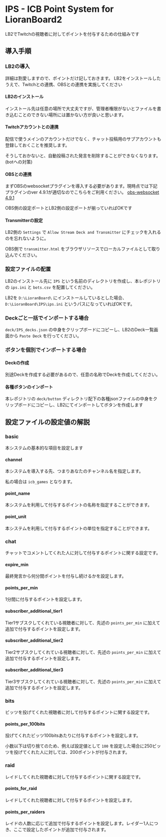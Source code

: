 # IPS - ICB Point System for LioranBoard2
LB2でTwitchの視聴者に対してポイントを付与するための仕組みです

## 導入手順
### LB2の導入
詳細は割愛しますので、ポイントだけ記しておきます。
LB2をインストールしたうえで、Twitchとの連携、OBSとの連携を実施してください

#### LB2のインストール
インストール先は任意の場所で大丈夫ですが、管理者権限がないとファイルを書き込むことのできない場所には置かない方が良いと思います。

#### Twitchアカウントとの連携
配信で使うメインのアカウントだけでなく、チャット投稿用のサブアカウントも登録しておくことを推奨します。

そうしておかないと、自動投稿された発言を削除することができなくなります。(botへの対策)

#### OBSとの連携
まずOBSのwebsocketプラグインを導入する必要があります。現時点では下記プラグインのver 4.9.1が適切なのでこちらをご利用ください。
[obs-websocket 4.9.1](https://github.com/obsproject/obs-websocket/releases/tag/4.9.1)

OBS側の設定ポートとLB2側の設定ポートが揃っていればOKです


#### Transmitterの設定
LB2側の `Settings` で `Allow Stream Deck and Transmitter` にチェックを入れるのを忘れないように。

OBS側で `transmitter.html` をブラウザリソースでローカルファイルとして取り込んでください。


### 設定ファイルの配置
LB2のインストール先に `IPS` という名前のディレクトリを作成し、本レポジトリの `ips.ini` と `bots.csv` を配置してください。

LB2を `D:\LioranBoard\` にインストールしているとした場合、 `D:\LioranBoard\IPS\ips.ini` というパスになっていればOKです。

### Deckごと一括でインポートする場合
`deck/IPS_decks.json` の中身をクリップボードにコピーし、LB2のDeck一覧画面から `Paste Deck` を行ってください。

### ボタンを個別でインポートする場合
#### Deckの作成
別途Deckを作成する必要があるので、任意の名称でDeckを作成してください。

#### 各種ボタンのインポート
本レポジトリの `deck/button` ディレクトリ配下の各種jsonファイルの中身をクリップボードにコピーし、LB2にてインポートしてボタンを作成します

## 設定ファイルの設定値の解説
### basic
本システムの基本的な項目を設定します

#### channel
本システムを導入する先、つまりあなたのチャンネル名を指定します。

私の場合は `icb_games` となります。

#### point_name
本システムを利用して付与するポイントの名称を指定することができます。

#### point_unit
本システムを利用して付与するポイントの単位を指定することができます。


### chat
チャットでコメントしてくれた人に対して付与するポイントに関する設定です。

#### expire_min
最終発言から何分間ポイントを付与し続けるかを設定します。

#### points_per_min
1分間に付与するポイントを設定します。

#### subscriber_additional_tier1
Tier1サブスクしてくれている視聴者に対して、先述の `points_per_min` に加えて追加で付与するポイントを設定します。

#### subscriber_additional_tier2
Tier2サブスクしてくれている視聴者に対して、先述の `points_per_min` に加えて追加で付与するポイントを設定します。

#### subscriber_additional_tier3
Tier3サブスクしてくれている視聴者に対して、先述の `points_per_min` に加えて追加で付与するポイントを設定します。

### bits
ビッツを投げてくれた視聴者に対して付与するポイントに関する設定です。

#### points_per_100bits
投げてくれたビッツ100bitsあたりに付与するポイントを設定します。

小数以下は切り捨てのため、例えば設定値として `100` を設定した場合に250ビッツを投げてくれた人に対しては、200ポイントが付与されます。

### raid
レイドしてくれた視聴者に対して付与するポイントに関する設定です。

#### points_for_raid
レイドしてくれた視聴者に対して付与するポイントを設定します。

#### points_per_raiders
レイドの人数に応じて追加で付与するポイントを設定します。レイダー1人につき、ここで設定したポイントが追加で付与されます。
